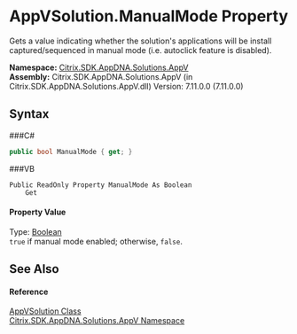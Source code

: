 # AppVSolution.ManualMode Property 
 

Gets a value indicating whether the solution's applications will be install captured/sequenced in manual mode (i.e. autoclick feature is disabled).

**Namespace:**&nbsp;<a href="N_Citrix_SDK_AppDNA_Solutions_AppV">Citrix.SDK.AppDNA.Solutions.AppV</a><br />**Assembly:**&nbsp;Citrix.SDK.AppDNA.Solutions.AppV (in Citrix.SDK.AppDNA.Solutions.AppV.dll) Version: 7.11.0.0 (7.11.0.0)

## Syntax

###C#
```csharp
public bool ManualMode { get; }
```

###VB
```vbnet
Public ReadOnly Property ManualMode As Boolean
	Get
```


#### Property Value
Type: <a href="http://msdn2.microsoft.com/en-us/library/a28wyd50" target="_blank">Boolean</a><br />`true` if manual mode enabled; otherwise, `false`.

## See Also


#### Reference
<a href="T_Citrix_SDK_AppDNA_Solutions_AppV_AppVSolution">AppVSolution Class</a><br /><a href="N_Citrix_SDK_AppDNA_Solutions_AppV">Citrix.SDK.AppDNA.Solutions.AppV Namespace</a><br />